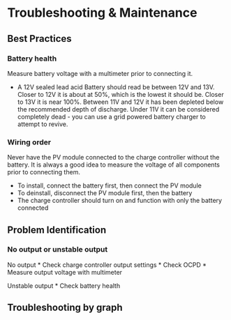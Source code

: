 # Troubleshooting & Maintenance

## Best Practices

### Battery health
Measure battery voltage with a multimeter prior to connecting it.
*  A 12V sealed lead acid Battery should read be between 12V and 13V. Closer to 12V it is about at 50%, which is the lowest it should be. Closer to 13V it is near 100%. Between 11V and 12V it has been depleted below the recommended depth of discharge. Under 11V it can be considered completely dead - you can use a grid powered battery charger to attempt to revive.

### Wiring order
Never have the PV module connected to the charge controller without the battery. It is always a good idea to measure the voltage of all components prior to connecting them.

* To install, connect the battery first, then connect the PV module
* To deinstall, disconnect the PV module first, then the battery
* The charge controller should turn on and function with only the battery connected

## Problem Identification

### No output or unstable output

<p>
No output
* Check charge controller output settings
* Check OCPD
* Measure output voltage with multimeter
</p>
<p>
Unstable output
* Check battery health
</p>

## Troubleshooting by graph
